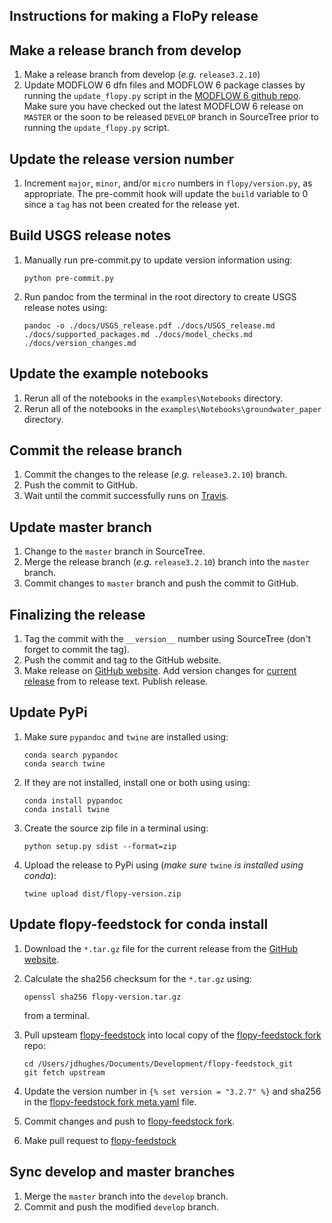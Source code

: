 Instructions for making a FloPy release
-----------------------------------------------

## Make a release branch from develop

1.  Make a release branch from develop (*e.g.* `release3.2.10`)
2.  Update MODFLOW 6 dfn files and MODFLOW 6 package classes by running the `update_flopy.py` script in the [MODFLOW 6 github repo](https://github.com/MODFLOW-USGS/modflow6). Make sure you have checked out the latest MODFLOW 6 release on `MASTER` or the soon to be released `DEVELOP` branch in SourceTree prior to running the `update_flopy.py` script. 


## Update the release version number

1.  Increment `major`, `minor`, and/or `micro` numbers in `flopy/version.py`, as appropriate. The pre-commit hook will update the `build` variable to 0 since a `tag` has not been created for the release yet.


## Build USGS release notes

1.  Manually run pre-commit.py to update version information using:

    ```
    python pre-commit.py
    ```

2.  Run pandoc from the terminal in the root directory to create USGS release notes using:

    ```
    pandoc -o ./docs/USGS_release.pdf ./docs/USGS_release.md ./docs/supported_packages.md ./docs/model_checks.md ./docs/version_changes.md
    ```


## Update the example notebooks

1.  Rerun all of the notebooks in the `examples\Notebooks` directory.
2.  Rerun all of the notebooks in the `examples\Notebooks\groundwater_paper` directory.


## Commit the release branch

1.  Commit the changes to the release (*e.g.* `release3.2.10`) branch.
2.  Push the commit to GitHub.
3.  Wait until the commit successfully runs on [Travis](https://travis-ci.org/modflowpy/flopy/builds).


## Update master branch

1.  Change to the `master` branch in SourceTree.
2.  Merge the release branch (*e.g.* `release3.2.10`) branch into the `master` branch.
3.  Commit changes to `master` branch and push the commit to GitHub.


## Finalizing the release

1.  Tag the commit with the `__version__` number using SourceTree (don't forget to commit the tag).
2.  Push the commit and tag to the GitHub website.
3.  Make release on [GitHub website](https://github.com/modflowpy/flopy/releases). Add version changes for [current release](https://github.com/modflowpy/flopy/blob/develop/docs/version_changes.md) from to release text. Publish release.


## Update PyPi

1.  Make sure `pypandoc` and `twine` are installed using:

    ```
    conda search pypandoc
    conda search twine
    ```


2.  If they are not installed, install one or both using using:


    ```
    conda install pypandoc
    conda install twine
    ```
 
3.  Create the source zip file in a terminal using:

    ```
    python setup.py sdist --format=zip
    ```

4.  Upload the release to PyPi using (*make sure* `twine` *is installed using conda*):

    ```
    twine upload dist/flopy-version.zip
    ```


## Update flopy-feedstock for conda install

1.  Download the `*.tar.gz` file for the current release from the [GitHub website](https://github.com/modflowpy/flopy/releases).

2.  Calculate the sha256 checksum for the `*.tar.gz` using:
  
    ```
    openssl sha256 flopy-version.tar.gz
    ```

    from a terminal.

3.  Pull upsteam [flopy-feedstock](https://github.com/conda-forge/flopy-feedstock) into local copy of the [flopy-feedstock fork](https://github.com/jdhughes-usgs/flopy-feedstock) repo:

    ```
    cd /Users/jdhughes/Documents/Development/flopy-feedstock_git
    git fetch upstream
    ```

3.  Update the version number in `{% set version = "3.2.7" %}` and sha256 in the [flopy-feedstock fork meta.yaml](https://github.com/jdhughes-usgs/flopy-feedstock/blob/master/recipe/meta.yaml) file.

5.  Commit changes and push to [flopy-feedstock fork](https://github.com/jdhughes-usgs/flopy-feedstock).

6.  Make pull request to [flopy-feedstock](https://github.com/conda-forge/flopy-feedstock)


## Sync develop and master branches

1.  Merge the `master` branch into the `develop` branch.
2.  Commit and push the modified `develop` branch.
